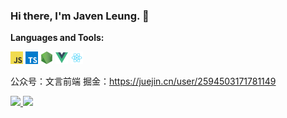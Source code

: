 ### Hi there, I'm Javen Leung. 👋

<!--
**avennn/avennn** is a ✨ _special_ ✨ repository because its `README.md` (this file) appears on your GitHub profile.

Here are some ideas to get you started:

- 🔭 I’m currently working on ...
- 🌱 I’m currently learning ...
- 👯 I’m looking to collaborate on ...
- 🤔 I’m looking for help with ...
- 💬 Ask me about ...
- 📫 How to reach me: ...
- 😄 Pronouns: ...
- ⚡ Fun fact: ...
-->
**Languages and Tools:**  

<code><img height="20" src="https://raw.githubusercontent.com/github/explore/80688e429a7d4ef2fca1e82350fe8e3517d3494d/topics/javascript/javascript.png"></code>
<code><img height="20" src="https://raw.githubusercontent.com/github/explore/80688e429a7d4ef2fca1e82350fe8e3517d3494d/topics/typescript/typescript.png"></code>
<code><img height="20" src="https://raw.githubusercontent.com/github/explore/80688e429a7d4ef2fca1e82350fe8e3517d3494d/topics/nodejs/nodejs.png"></code>
<code><img height="20" src="https://raw.githubusercontent.com/github/explore/80688e429a7d4ef2fca1e82350fe8e3517d3494d/topics/vue/vue.png"></code>
<code><img height="20" src="https://raw.githubusercontent.com/github/explore/80688e429a7d4ef2fca1e82350fe8e3517d3494d/topics/react/react.png"></code>

<span>公众号：文言前端</span>
<span>掘金：<a href="https://juejin.cn/user/2594503171781149">https://juejin.cn/user/2594503171781149</a></span>

<a href="https://github.com/avennn">
  <img src="https://github-readme-stats.vercel.app/api?username=avennn&show_icons=true" />
</a>
<a href="https://github.com/avennn">
  <img src="https://github-readme-stats.vercel.app/api/top-langs/?username=avennn" />
</a>
